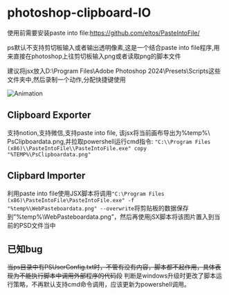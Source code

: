 ﻿# photoshop-clipboard-IO
使用前需要安装paste into file:https://github.com/eltos/PasteIntoFile/

ps默认不支持剪切板输入或者输出透明像素,这是一个结合paste into file程序,用来直接在photoshop上往剪切板输入png或者读取png的脚本文件

建议将jsx放入D:\Program Files\Adobe Photoshop 2024\Presets\Scripts这些文件夹中,然后录制一个动作,分配快捷键使用

![Animation](https://github.com/user-attachments/assets/b40093e7-c2c1-4366-b908-6bd74d366ecf)

## Clipboard Exporter
支持notion,支持微信,支持paste into file,
该jsx将当前画布导出为%temp%\ PsClipboardata.png,并拉取powershell运行cmd指令:
`"C:\\Program Files (x86)\\PasteIntoFile\\PasteIntoFile.exe" copy "%TEMP%\PsClipboardata.png"`

## Clipbard lmporter
利用paste into file使用JSX脚本将调用`"C:\Program Files (x86)\PasteIntoFile\PasteIntoFile.exe" -f "%temp%\WebPasteboardata.png" --overwrite`将剪贴板的数据保存到”%temp%\WebPasteboardata.png”，然后再使用jSX脚本将该图片置入到当前的PSD文件当中

## 已知bug
~~当ps目录中有PSUserConfig.txt时，不管有没有内容，脚本都不起作用，具体表现为不能执行脚本中调用外部程序的代码段~~
判断是windows升级时更改了脚本运行策略，不再默认支持cmd命令调用，应该更新为powershell调用。



